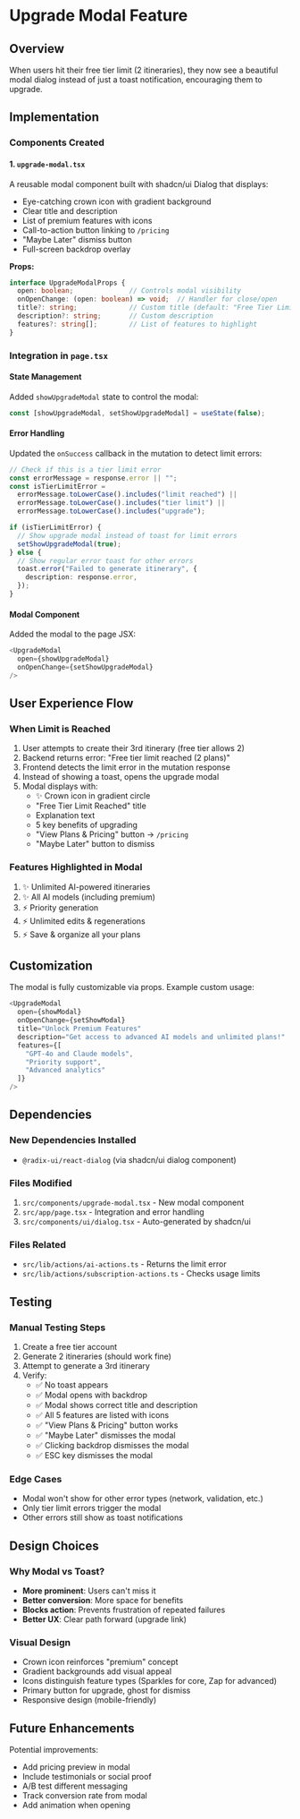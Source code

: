 # Upgrade Modal Feature

## Overview
When users hit their free tier limit (2 itineraries), they now see a beautiful modal dialog instead of just a toast notification, encouraging them to upgrade.

## Implementation

### Components Created

#### 1. `upgrade-modal.tsx`
A reusable modal component built with shadcn/ui Dialog that displays:
- Eye-catching crown icon with gradient background
- Clear title and description
- List of premium features with icons
- Call-to-action button linking to `/pricing`
- "Maybe Later" dismiss button
- Full-screen backdrop overlay

**Props:**
```typescript
interface UpgradeModalProps {
  open: boolean;              // Controls modal visibility
  onOpenChange: (open: boolean) => void;  // Handler for close/open
  title?: string;             // Custom title (default: "Free Tier Limit Reached")
  description?: string;       // Custom description
  features?: string[];        // List of features to highlight
}
```

### Integration in `page.tsx`

#### State Management
Added `showUpgradeModal` state to control the modal:
```typescript
const [showUpgradeModal, setShowUpgradeModal] = useState(false);
```

#### Error Handling
Updated the `onSuccess` callback in the mutation to detect limit errors:
```typescript
// Check if this is a tier limit error
const errorMessage = response.error || "";
const isTierLimitError = 
  errorMessage.toLowerCase().includes("limit reached") ||
  errorMessage.toLowerCase().includes("tier limit") ||
  errorMessage.toLowerCase().includes("upgrade");

if (isTierLimitError) {
  // Show upgrade modal instead of toast for limit errors
  setShowUpgradeModal(true);
} else {
  // Show regular error toast for other errors
  toast.error("Failed to generate itinerary", {
    description: response.error,
  });
}
```

#### Modal Component
Added the modal to the page JSX:
```typescript
<UpgradeModal 
  open={showUpgradeModal} 
  onOpenChange={setShowUpgradeModal}
/>
```

## User Experience Flow

### When Limit is Reached
1. User attempts to create their 3rd itinerary (free tier allows 2)
2. Backend returns error: "Free tier limit reached (2 plans)"
3. Frontend detects the limit error in the mutation response
4. Instead of showing a toast, opens the upgrade modal
5. Modal displays with:
   - ✨ Crown icon in gradient circle
   - "Free Tier Limit Reached" title
   - Explanation text
   - 5 key benefits of upgrading
   - "View Plans & Pricing" button → `/pricing`
   - "Maybe Later" button to dismiss

### Features Highlighted in Modal
1. ✨ Unlimited AI-powered itineraries
2. ✨ All AI models (including premium)
3. ⚡ Priority generation
4. ⚡ Unlimited edits & regenerations
5. ⚡ Save & organize all your plans

## Customization

The modal is fully customizable via props. Example custom usage:

```typescript
<UpgradeModal 
  open={showModal}
  onOpenChange={setShowModal}
  title="Unlock Premium Features"
  description="Get access to advanced AI models and unlimited plans!"
  features={[
    "GPT-4o and Claude models",
    "Priority support",
    "Advanced analytics"
  ]}
/>
```

## Dependencies

### New Dependencies Installed
- `@radix-ui/react-dialog` (via shadcn/ui dialog component)

### Files Modified
1. `src/components/upgrade-modal.tsx` - New modal component
2. `src/app/page.tsx` - Integration and error handling
3. `src/components/ui/dialog.tsx` - Auto-generated by shadcn/ui

### Files Related
- `src/lib/actions/ai-actions.ts` - Returns the limit error
- `src/lib/actions/subscription-actions.ts` - Checks usage limits

## Testing

### Manual Testing Steps
1. Create a free tier account
2. Generate 2 itineraries (should work fine)
3. Attempt to generate a 3rd itinerary
4. Verify:
   - ✅ No toast appears
   - ✅ Modal opens with backdrop
   - ✅ Modal shows correct title and description
   - ✅ All 5 features are listed with icons
   - ✅ "View Plans & Pricing" button works
   - ✅ "Maybe Later" dismisses the modal
   - ✅ Clicking backdrop dismisses the modal
   - ✅ ESC key dismisses the modal

### Edge Cases
- Modal won't show for other error types (network, validation, etc.)
- Only tier limit errors trigger the modal
- Other errors still show as toast notifications

## Design Choices

### Why Modal vs Toast?
- **More prominent**: Users can't miss it
- **Better conversion**: More space for benefits
- **Blocks action**: Prevents frustration of repeated failures
- **Better UX**: Clear path forward (upgrade link)

### Visual Design
- Crown icon reinforces "premium" concept
- Gradient backgrounds add visual appeal
- Icons distinguish feature types (Sparkles for core, Zap for advanced)
- Primary button for upgrade, ghost for dismiss
- Responsive design (mobile-friendly)

## Future Enhancements
Potential improvements:
- Add pricing preview in modal
- Include testimonials or social proof
- A/B test different messaging
- Track conversion rate from modal
- Add animation when opening


